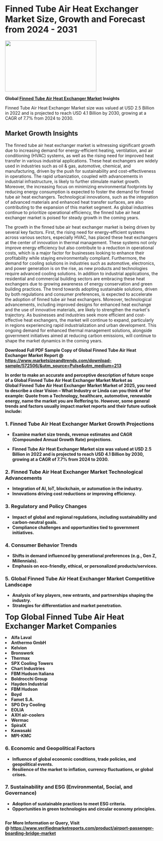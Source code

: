 <H1>Finned Tube Air Heat Exchanger Market Size, Growth and Forecast from 2024 - 2031</H1><img class="aligncenter size-medium wp-image-584254" src="https://thirdeyenews.in/wp-content/uploads/2024/09/Global-Market-Research-300x168.jpeg" alt="" width="300" height="168" /><p><strong>Global&nbsp;<a href="https://www.marketsizeandtrends.com/download-sample/572506/&amp;utm_source=Pulse&amp;utm_medium=213">Finned Tube Air Heat Exchanger Market</a> Insights</strong></p><p>Finned Tube Air Heat Exchanger Market size was valued at USD 2.5 Billion in 2022 and is projected to reach USD 4.1 Billion by 2030, growing at a CAGR of 7.7% from 2024 to 2030.</p><p><h2>Market Growth Insights</h2> <p>The finned tube air heat exchanger market is witnessing significant growth due to increasing demand for energy-efficient heating, ventilation, and air conditioning (HVAC) systems, as well as the rising need for improved heat transfer in various industrial applications. These heat exchangers are widely used in industries such as oil & gas, automotive, chemical, and manufacturing, driven by the push for sustainability and cost-effectiveness in operations. The rapid urbanization, coupled with advancements in industrial infrastructure, is likely to further stimulate market growth. Moreover, the increasing focus on minimizing environmental footprints by reducing energy consumption is expected to foster the demand for finned tube air heat exchangers. Technological innovations, such as the integration of advanced materials and enhanced heat transfer surfaces, are also contributing to the expansion of this market segment. As global industries continue to prioritize operational efficiency, the finned tube air heat exchanger market is poised for steady growth in the coming years.</p> <p><strong></strong></p> <p>The growth in the finned tube air heat exchanger market is being driven by several key factors. First, the rising need for energy-efficient systems across various sectors, especially HVAC, has placed these heat exchangers at the center of innovation in thermal management. These systems not only improve energy efficiency but also contribute to a reduction in operational costs, which is a major factor for businesses looking to enhance their profitability while staying environmentally compliant. Furthermore, the demand for cooling solutions in industries such as automotive, electronics, and power generation is on the rise, as new products and technologies require advanced cooling solutions. In addition to industrial applications, the residential and commercial building sectors are embracing these heat exchangers due to growing awareness of energy conservation and green building practices. The trend towards adopting sustainable solutions, driven by both regulations and consumer preferences, is expected to accelerate the adoption of finned tube air heat exchangers. Moreover, technological advancements, including improved designs for enhanced heat exchange and the use of innovative materials, are likely to strengthen the market's trajectory. As businesses and industries seek more efficient and cost-effective heat exchangers, the market will continue to expand, particularly in regions experiencing rapid industrialization and urban development. This ongoing demand for enhanced thermal management solutions, alongside government initiatives aimed at reducing carbon emissions, will continue to shape the market dynamics in the coming years.</p> <p><strong></p><p><span class=""><strong>Download Full PDF Sample Copy of Global Finned Tube Air Heat Exchanger Market Report</strong> @ <a href="https://www.marketsizeandtrends.com/download-sample/572506/&amp;utm_source=Pulse&amp;utm_medium=213" target="_blank">https://www.marketsizeandtrends.com/download-sample/572506/&amp;utm_source=Pulse&amp;utm_medium=213</a></span></p><p>In order to make an accurate and perceptive description of future scope of a Global&nbsp;Finned Tube Air Heat Exchanger Market Market as Global&nbsp;Finned Tube Air Heat Exchanger Market Market of 2025, you need to describe a clear Vision &ndash; What Industry or Linda can you think of for example: Quote from a Technology, healthcare, automotive, renewable energy, name the market you are Reffering to. However, some general trends and factors usually impact market reports and their future outlook include:</p><h3>1.&nbsp;<strong>Finned Tube Air Heat Exchanger Market Growth Projections</strong></h3><ul><li>Examine market size trends, revenue estimates and CAGR (Compounded Annual Growth Rate) projections.</li><li><p>Finned Tube Air Heat Exchanger Market size was valued at USD 2.5 Billion in 2022 and is projected to reach USD 4.1 Billion by 2030, growing at a CAGR of 7.7% from 2024 to 2030.</p></li></ul><h3>2.&nbsp;<strong>Finned Tube Air Heat Exchanger Market Technological Advancements</strong></h3><ul><li>Integration of AI, IoT, blockchain, or automation in the industry.</li><li>Innovations driving cost reductions or improving efficiency.</li></ul><h3>3.&nbsp;<strong>Regulatory and Policy Changes</strong></h3><ul><li>Impact of global and regional regulations, including sustainability and carbon-neutral goals.</li><li>Compliance challenges and opportunities tied to government initiatives.</li></ul><h3>4.&nbsp;<strong>Consumer Behavior Trends</strong></h3><ul><li>Shifts in demand influenced by generational preferences (e.g., Gen Z, Millennials).</li><li>Emphasis on eco-friendly, ethical, or personalized products/services.</li></ul><h3>5.&nbsp;<strong>Global Finned Tube Air Heat Exchanger Market Competitive Landscape</strong></h3><ul><li>Analysis of key players, new entrants, and partnerships shaping the industry.</li><li>Strategies for differentiation and market penetration.</li></ul><p data-pm-slice="1 1 []"><span style="color: inherit; font-family: inherit; font-size: 25px;">Top Global Finned Tube Air Heat Exchanger Market Companies</span></p><div class="" data-test-id=""><p><li>Alfa Laval</li><li> Anthermo GmbH</li><li> Kelvion</li><li> Bronswerk</li><li> Thermax</li><li> SPX Cooling Towers</li><li> Chart Industries</li><li> FBM Hudson Italiana</li><li> Boldrocchi Group</li><li> Hayden Industrial</li><li> FBM Hudson</li><li> Boyd</li><li> Famet S.A.</li><li> SPG Dry Cooling</li><li> EOLIA</li><li> AXH air-coolers</li><li> Wermac</li><li> SpiralX</li><li> Kawasaki</li><li> MPI-KMC</li></p></div><h3>6.&nbsp;<strong>Economic and Geopolitical Factors</strong></h3><ul><li>Influence of global economic conditions, trade policies, and geopolitical events.</li><li>Resilience of the market to inflation, currency fluctuations, or global crises.</li></ul><h3>7.&nbsp;<strong>Sustainability and ESG (Environmental, Social, and Governance)</strong></h3><ul><li>Adoption of sustainable practices to meet ESG criteria.</li><li>Opportunities in green technologies and circular economy principles.</li></ul><h2><strong style="font-size: 14px;">For More Information or Query, Visit @&nbsp;</strong><a style="background-color: #ffffff; font-size: 14px;" href="https://www.marketsizeandtrends.com/report/finned-tube-air-heat-exchanger-market/" target="_blank">https://www.verifiedmarketreports.com/product/airport-passenger-boarding-bridge-market</a></h2>
